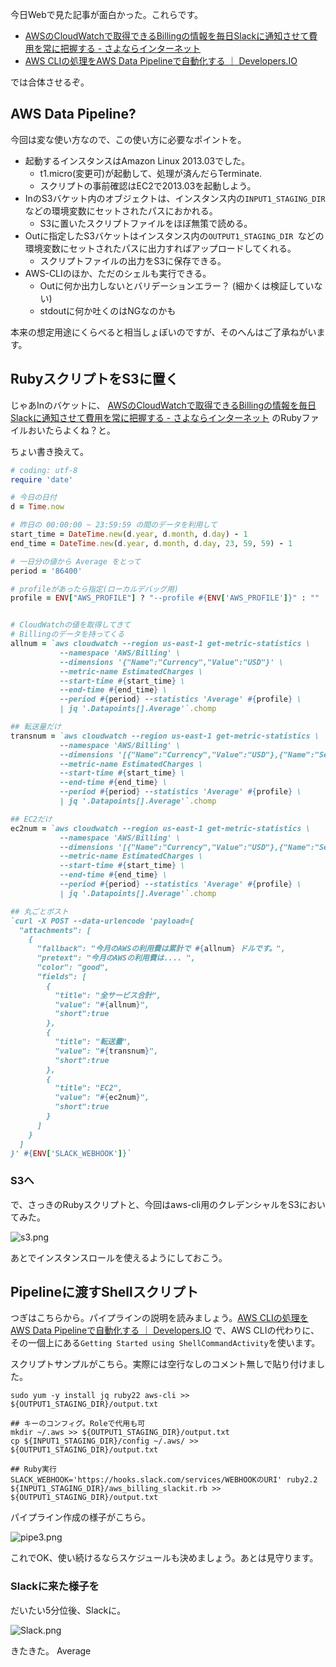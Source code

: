 
今日Webで見た記事が面白かった。これらです。

- [AWSのCloudWatchで取得できるBillingの情報を毎日Slackに通知させて費用を常に把握する - さよならインターネット](http://blog.kenjiskywalker.org/blog/2015/04/20/aws-cloudwatch-billing-chatops/ "AWSのCloudWatchで取得できるBillingの情報を毎日Slackに通知させて費用を常に把握する - さよならインターネット")
- [AWS CLIの処理をAWS Data Pipelineで自動化する ｜ Developers.IO](http://dev.classmethod.jp/cloud/aws/automate-operation-of-aws-cli-by-aws-data-pipeline/ "AWS CLIの処理をAWS Data Pipelineで自動化する ｜ Developers.IO")

では合体させるぞ。

## AWS Data Pipeline?

今回は変な使い方なので、この使い方に必要なポイントを。

- 起動するインスタンスはAmazon Linux 2013.03でした。
    - t1.micro(変更可)が起動して、処理が済んだらTerminate.
    - スクリプトの事前確認はEC2で2013.03を起動しよう。
- InのS3バケット内のオブジェクトは、インスタンス内の`INPUT1_STAGING_DIR`などの環境変数にセットされたパスにおかれる。
    - S3に置いたスクリプトファイルをほぼ無策で読める。
- Outに指定したS3バケットはインスタンス内の`OUTPUT1_STAGING_DIR `などの環境変数にセットされたパスに出力すればアップロードしてくれる。
    - スクリプトファイルの出力をS3に保存できる。
- AWS-CLIのほか、ただのシェルも実行できる。
    - Outに何か出力しないとバリデーションエラー？ (細かくは検証していない)
    - stdoutに何か吐くのはNGなのかも

本来の想定用途にくらべると相当しょぼいのですが、そのへんはご了承ねがいます。


## RubyスクリプトをS3に置く

じゃあInのバケットに、 [AWSのCloudWatchで取得できるBillingの情報を毎日Slackに通知させて費用を常に把握する - さよならインターネット](http://blog.kenjiskywalker.org/blog/2015/04/20/aws-cloudwatch-billing-chatops/ "AWSのCloudWatchで取得できるBillingの情報を毎日Slackに通知させて費用を常に把握する - さよならインターネット") のRubyファイルおいたらよくね？と。

ちょい書き換えて。

```ruby:aws_billing_slackit.rb
# coding: utf-8
require 'date'

# 今日の日付
d = Time.now

# 昨日の 00:00:00 ~ 23:59:59 の間のデータを利用して
start_time = DateTime.new(d.year, d.month, d.day) - 1
end_time = DateTime.new(d.year, d.month, d.day, 23, 59, 59) - 1

# 一日分の値から Average をとって
period = '86400'

# profileがあったら指定(ローカルデバッグ用)
profile = ENV["AWS_PROFILE"] ? "--profile #{ENV['AWS_PROFILE']}" : ""


# CloudWatchの値を取得してきて
# Billingのデータを持ってくる
allnum = `aws cloudwatch --region us-east-1 get-metric-statistics \
           --namespace 'AWS/Billing' \
           --dimensions '{"Name":"Currency","Value":"USD"}' \
           --metric-name EstimatedCharges \
           --start-time #{start_time} \
           --end-time #{end_time} \
           --period #{period} --statistics 'Average' #{profile} \
           | jq '.Datapoints[].Average'`.chomp

## 転送量だけ
transnum = `aws cloudwatch --region us-east-1 get-metric-statistics \
           --namespace 'AWS/Billing' \
           --dimensions '[{"Name":"Currency","Value":"USD"},{"Name":"ServiceName","Value":"AWSDataTransfer"}]' \
           --metric-name EstimatedCharges \
           --start-time #{start_time} \
           --end-time #{end_time} \
           --period #{period} --statistics 'Average' #{profile} \
           | jq '.Datapoints[].Average'`.chomp

## EC2だけ
ec2num = `aws cloudwatch --region us-east-1 get-metric-statistics \
           --namespace 'AWS/Billing' \
           --dimensions '[{"Name":"Currency","Value":"USD"},{"Name":"ServiceName","Value":"AmazonEC2"}]' \
           --metric-name EstimatedCharges \
           --start-time #{start_time} \
           --end-time #{end_time} \
           --period #{period} --statistics 'Average' #{profile} \
           | jq '.Datapoints[].Average'`.chomp

## 丸ごとポスト
`curl -X POST --data-urlencode 'payload={
  "attachments": [
    {
      "fallback": "今月のAWSの利用費は累計で #{allnum} ドルです。",
      "pretext": "今月のAWSの利用費は.... ",
      "color": "good",
      "fields": [
        {
          "title": "全サービス合計",
          "value": "#{allnum}",
          "short":true
        },
        {
          "title": "転送量",
          "value": "#{transnum}",
          "short":true
        },
        {
          "title": "EC2",
          "value": "#{ec2num}",
          "short":true
        }
      ]
    }
  ]
}' #{ENV['SLACK_WEBHOOK']}`
```

### S3へ 

で、さっきのRubyスクリプトと、今回はaws-cli用のクレデンシャルをS3においてみた。

![s3.png](https://qiita-image-store.s3.amazonaws.com/0/7454/9ff0620d-95ea-205a-9123-3e01c2875f8a.png "s3.png")

あとでインスタンスロールを使えるようにしておこう。


## Pipelineに渡すShellスクリプト

つぎはこちらから。パイプラインの説明を読みましょう。[AWS CLIの処理をAWS Data Pipelineで自動化する ｜ Developers.IO](http://dev.classmethod.jp/cloud/aws/automate-operation-of-aws-cli-by-aws-data-pipeline/ "AWS CLIの処理をAWS Data Pipelineで自動化する ｜ Developers.IO")
で、AWS CLIの代わりに、その一個上にある`Getting Started using ShellCommandActivity`を使います。


スクリプトサンプルがこちら。実際には空行なしのコメント無しで貼り付けました。

```
sudo yum -y install jq ruby22 aws-cli >> ${OUTPUT1_STAGING_DIR}/output.txt

## キーのコンフィグ。Roleで代用も可
mkdir ~/.aws >> ${OUTPUT1_STAGING_DIR}/output.txt
cp ${INPUT1_STAGING_DIR}/config ~/.aws/ >> ${OUTPUT1_STAGING_DIR}/output.txt

## Ruby実行
SLACK_WEBHOOK='https://hooks.slack.com/services/WEBHOOKのURI' ruby2.2 ${INPUT1_STAGING_DIR}/aws_billing_slackit.rb >> ${OUTPUT1_STAGING_DIR}/output.txt
```

パイプライン作成の様子がこちら。

![pipe3.png](https://qiita-image-store.s3.amazonaws.com/0/7454/df1a601f-4a97-37ed-889b-66794fc975c8.png "pipe3.png")

これでOK、使い続けるならスケジュールも決めましょう。あとは見守ります。


### Slackに来た様子を

だいたい5分位後、Slackに。

![Slack.png](https://qiita-image-store.s3.amazonaws.com/0/7454/afb1230e-61d7-cd48-e556-413ae8cc589d.png "Slack.png")

きたきた。
Average
